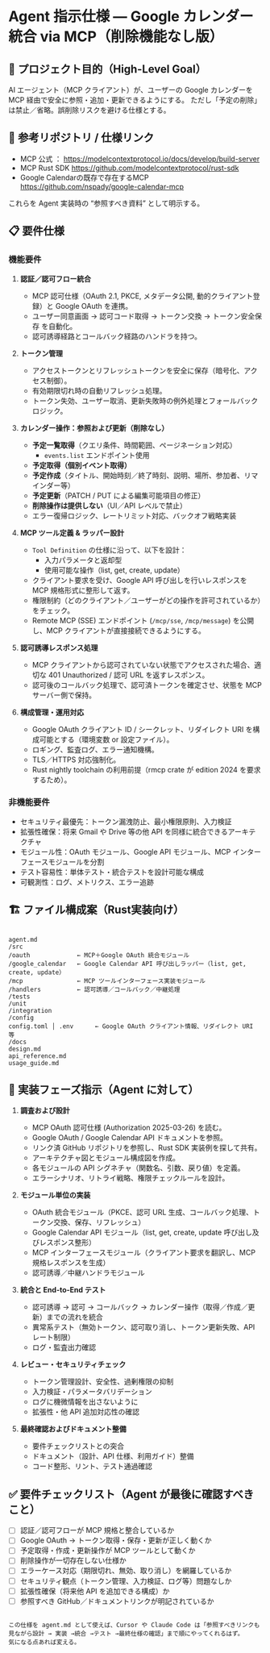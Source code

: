 # Agent 指示仕様 — Google カレンダー統合 via MCP（削除機能なし版）

## 🎯 プロジェクト目的（High-Level Goal）

AI エージェント（MCP クライアント）が、ユーザーの Google カレンダーを MCP 経由で安全に参照・追加・更新できるようにする。
ただし「予定の削除」は禁止／省略。誤削除リスクを避ける仕様とする。

## 🔗 参考リポジトリ / 仕様リンク

- MCP 公式 ： https://modelcontextprotocol.io/docs/develop/build-server
- MCP Rust SDK
  https://github.com/modelcontextprotocol/rust-sdk
- Google Calendarの既存で存在するMCP
  https://github.com/nspady/google-calendar-mcp

これらを Agent 実装時の “参照すべき資料” として明示する。

## 📋 要件仕様

### 機能要件

1. **認証／認可フロー統合**
   - MCP 認可仕様（OAuth 2.1, PKCE, メタデータ公開, 動的クライアント登録）と Google OAuth を連携。
   - ユーザー同意画面 → 認可コード取得 → トークン交換 → トークン安全保存 を自動化。
   - 認可誘導経路とコールバック経路のハンドラを持つ。

2. **トークン管理**
   - アクセストークンとリフレッシュトークンを安全に保存（暗号化、アクセス制御）。
   - 有効期限切れ時の自動リフレッシュ処理。
   - トークン失効、ユーザー取消、更新失敗時の例外処理とフォールバックロジック。

3. **カレンダー操作：参照および更新（削除なし）**
   - **予定一覧取得**（クエリ条件、時間範囲、ページネーション対応）
     - `events.list` エンドポイント使用
   - **予定取得（個別イベント取得）**
   - **予定作成**（タイトル、開始時刻／終了時刻、説明、場所、参加者、リマインダー等）
   - **予定更新**（PATCH / PUT による編集可能項目の修正）
   - **削除操作は提供しない**（UI／API レベルで禁止）
   - エラー復帰ロジック、レートリミット対応、バックオフ戦略実装

4. **MCP ツール定義 & ラッパー設計**
   - `Tool Definition` の仕様に沿って、以下を設計：
     - 入力パラメータと返却型
     - 使用可能な操作（list, get, create, update）
   - クライアント要求を受け、Google API 呼び出しを行いレスポンスを MCP 規格形式に整形して返す。
   - 権限制約（どのクライアント／ユーザーがどの操作を許可されているか）をチェック。
   - Remote MCP (SSE) エンドポイント (`/mcp/sse`, `/mcp/message`) を公開し、MCP クライアントが直接接続できるようにする。

5. **認可誘導レスポンス処理**
   - MCP クライアントから認可されていない状態でアクセスされた場合、適切な 401 Unauthorized / 認可 URL を返すレスポンス。
   - 認可後のコールバック処理で、認可済トークンを確定させ、状態を MCP サーバー側で保持。

6. **構成管理・運用対応**
   - Google OAuth クライアント ID / シークレット、リダイレクト URI を構成可能とする（環境変数 or 設定ファイル）。
   - ロギング、監査ログ、エラー通知機構。
   - TLS／HTTPS 対応強制化。
   - Rust nightly toolchain の利用前提（rmcp crate が edition 2024 を要求するため）。

### 非機能要件

- セキュリティ最優先：トークン漏洩防止、最小権限原則、入力検証
- 拡張性確保：将来 Gmail や Drive 等の他 API を同様に統合できるアーキテクチャ
- モジュール性：OAuth モジュール、Google API モジュール、MCP インターフェースモジュールを分割
- テスト容易性：単体テスト・統合テストを設計可能な構成
- 可観測性：ログ、メトリクス、エラー追跡

## 🏗 ファイル構成案（Rust実装向け）

```

agent.md
/src
/oauth             ← MCP＋Google OAuth 統合モジュール
/google_calendar   ← Google Calendar API 呼び出しラッパー（list, get, create, update）
/mcp               ← MCP ツールインターフェース実装モジュール
/handlers          ← 認可誘導／コールバック／中継処理
/tests
/unit
/integration
/config
config.toml │ .env      ← Google OAuth クライアント情報、リダイレクト URI 等
/docs
design.md
api_reference.md
usage_guide.md

```

## 🧠 実装フェーズ指示（Agent に対して）

1. **調査および設計**
   - MCP OAuth 認可仕様 (Authorization 2025-03-26) を読む。
   - Google OAuth / Google Calendar API ドキュメントを参照。
   - リンク済 GitHub リポジトリを参照し、Rust SDK 実装例を探して共有。
   - アーキテクチャ図とモジュール構成図を作成。
   - 各モジュールの API シグネチャ（関数名、引数、戻り値）を定義。
   - エラーシナリオ、リトライ戦略、権限チェックルールを設計。

2. **モジュール単位の実装**
   - OAuth 統合モジュール（PKCE、認可 URL 生成、コールバック処理、トークン交換、保存、リフレッシュ）
   - Google Calendar API モジュール（list, get, create, update 呼び出し及びレスポンス整形）
   - MCP インターフェースモジュール（クライアント要求を翻訳し、MCP 規格レスポンスを生成）
   - 認可誘導／中継ハンドラモジュール

3. **統合と End-to-End テスト**
   - 認可誘導 → 認可 → コールバック → カレンダー操作（取得／作成／更新）までの流れを統合
   - 異常系テスト（無効トークン、認可取り消し、トークン更新失敗、API レート制限）
   - ログ・監査出力確認

4. **レビュー・セキュリティチェック**
   - トークン管理設計、安全性、過剰権限の抑制
   - 入力検証・パラメータバリデーション
   - ログに機微情報を出さないように
   - 拡張性・他 API 追加対応性の確認

5. **最終確認およびドキュメント整備**
   - 要件チェックリストとの突合
   - ドキュメント（設計、API 仕様、利用ガイド）整備
   - コード整形、リント、テスト通過確認

## ✅ 要件チェックリスト（Agent が最後に確認すべきこと）

- [ ] 認証／認可フローが MCP 規格と整合しているか
- [ ] Google OAuth → トークン取得・保存・更新が正しく動くか
- [ ] 予定取得・作成・更新操作が MCP ツールとして動くか
- [ ] 削除操作が一切存在しない仕様か
- [ ] エラーケース対応（期限切れ、無効、取り消し）を網羅しているか
- [ ] セキュリティ観点（トークン管理、入力検証、ログ等）問題なしか
- [ ] 拡張性確保（将来他 API を追加できる構成）か
- [ ] 参照すべき GitHub／ドキュメントリンクが明記されているか

```

この仕様を agent.md として使えば、Cursor や Claude Code は「参照すべきリンクも見ながら設計 → 実装 →統合 →テスト →最終仕様の確認」まで順にやってくれるはず。
気になる点あれば変える。
